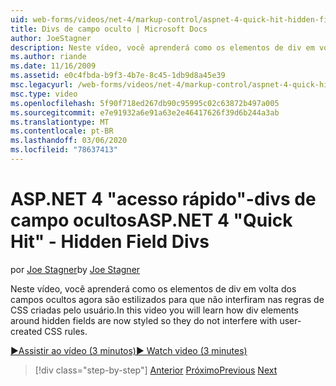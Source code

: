 ```yaml
---
uid: web-forms/videos/net-4/markup-control/aspnet-4-quick-hit-hidden-field-divs
title: Divs de campo oculto | Microsoft Docs
author: JoeStagner
description: Neste vídeo, você aprenderá como os elementos de div em volta dos campos ocultos agora são estilizados para que não interfiram nas regras de CSS criadas pelo usuário.
ms.author: riande
ms.date: 11/16/2009
ms.assetid: e0c4fbda-b9f3-4b7e-8c45-1db9d8a45e39
msc.legacyurl: /web-forms/videos/net-4/markup-control/aspnet-4-quick-hit-hidden-field-divs
msc.type: video
ms.openlocfilehash: 5f90f718ed267db90c95995c02c63872b497a005
ms.sourcegitcommit: e7e91932a6e91a63e2e46417626f39d6b244a3ab
ms.translationtype: MT
ms.contentlocale: pt-BR
ms.lasthandoff: 03/06/2020
ms.locfileid: "78637413"
---
```

# <a name="aspnet-4-quick-hit---hidden-field-divs"></a><span data-ttu-id="6d847-103">ASP.NET 4 "acesso rápido"-divs de campo ocultos</span><span class="sxs-lookup"><span data-stu-id="6d847-103">ASP.NET 4 "Quick Hit" - Hidden Field Divs</span></span>

<span data-ttu-id="6d847-104">por [Joe Stagner](https://github.com/JoeStagner)</span><span class="sxs-lookup"><span data-stu-id="6d847-104">by [Joe Stagner](https://github.com/JoeStagner)</span></span>

<span data-ttu-id="6d847-105">Neste vídeo, você aprenderá como os elementos de div em volta dos campos ocultos agora são estilizados para que não interfiram nas regras de CSS criadas pelo usuário.</span><span class="sxs-lookup"><span data-stu-id="6d847-105">In this video you will learn how div elements around hidden fields are now styled so they do not interfere with user-created CSS rules.</span></span>

[<span data-ttu-id="6d847-106">&#9654;Assistir ao vídeo (3 minutos)</span><span class="sxs-lookup"><span data-stu-id="6d847-106">&#9654; Watch video (3 minutes)</span></span>](https://channel9.msdn.com/Blogs/ASP-NET-Site-Videos/aspnet-4-quick-hit-hidden-field-divs)

> [!div class="step-by-step"]
> <span data-ttu-id="6d847-107">[Anterior](aspnet-4-quick-hit-tableless-menu-control.md)
> [Próximo](aspnet-4-quick-hit-disabled-control-styling.md)</span><span class="sxs-lookup"><span data-stu-id="6d847-107">[Previous](aspnet-4-quick-hit-tableless-menu-control.md)
[Next](aspnet-4-quick-hit-disabled-control-styling.md)</span></span>
